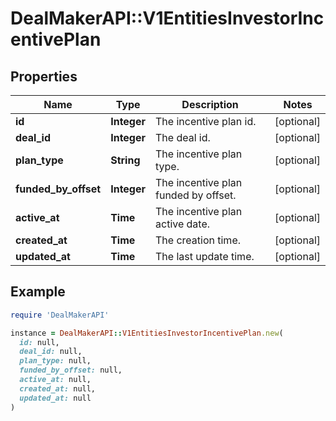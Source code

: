 # DealMakerAPI::V1EntitiesInvestorIncentivePlan

## Properties

| Name | Type | Description | Notes |
| ---- | ---- | ----------- | ----- |
| **id** | **Integer** | The incentive plan id. | [optional] |
| **deal_id** | **Integer** | The deal id. | [optional] |
| **plan_type** | **String** | The incentive plan type. | [optional] |
| **funded_by_offset** | **Integer** | The incentive plan funded by offset. | [optional] |
| **active_at** | **Time** | The incentive plan active date. | [optional] |
| **created_at** | **Time** | The creation time. | [optional] |
| **updated_at** | **Time** | The last update time. | [optional] |

## Example

```ruby
require 'DealMakerAPI'

instance = DealMakerAPI::V1EntitiesInvestorIncentivePlan.new(
  id: null,
  deal_id: null,
  plan_type: null,
  funded_by_offset: null,
  active_at: null,
  created_at: null,
  updated_at: null
)
```

